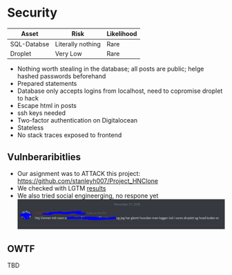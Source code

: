 # Security

| Asset | Risk | Likelihood |
| --- | --- | --- |
| SQL-Databse | Literally nothing | Rare |
| Droplet | Very Low | Rare |

- Nothing worth stealing in the database; all posts are public; helge hashed passwords beforehand
- Prepared statements
- Database only accepts logins from localhost, need to copromise droplet to hack
- Escape html in posts
- ssh keys needed
- Two-factor authentication on Digitalocean
- Stateless
- No stack traces exposed to frontend

## Vulnberaribitlies

- Our asignment was to ATTACK this project: https://github.com/stanleyh007/Project_HNClone
- We checked with LGTM [results](https://raw.githubusercontent.com/KLMM-LSD/LSD-Experimental/lorem/scan.PNG)
- We also tried social engineerging, no respone yet
![](soceng.PNG)

## OWTF
TBD
